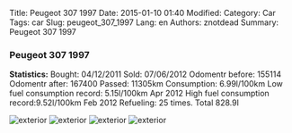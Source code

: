 Title: Peugeot 307 1997
Date: 2015-01-10 01:40
Modified: 
Category: Car
Tags: car
Slug: peugeot_307_1997
Lang: en
Authors: znotdead
Summary: Peugeot 307 1997

### Peugeot 307 1997

**Statistics:**
Bought: 04/12/2011
Sold: 07/06/2012
Odomentr before: 155114
Odomentr after: 167400
Passed: 11305km
Consumption: 6.99l/100km
Low fuel consumption record: 5.15l/100km Apr 2012
High fuel consumption record:9.52l/100km Feb 2012
Refueling: 25 times. Total 828.9l

![exterior](static/img/cars/peugeot_307_1997/IMAG0011.jpg)
![exterior](static/img/cars/peugeot_307_1997/IMAG0012.jpg)
![exterior](static/img/cars/peugeot_307_1997/IMAG0013.jpg)
![exterior](static/img/cars/peugeot_307_1997/IMAG0014.jpg)
